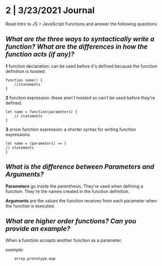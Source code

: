 # 2 | 3/23/2021 Journal

Read Intro to JS > JavaScript Functions and answer the following questions

## *What are the three ways to syntactically write a function? What are the differences in how the function acts (if any)?*
**1** function declaration: can be used before it's defined because the function definition is hoisted.

    function name() {
        //statements
    }

**2** function expression: these aren't hoisted so can't be used before they're defined.

    let name = function(parameters) {
        // statements
    }


**3** arrow function expression: a shorter syntax for writing function expressions.

    let name = (parameters) => {
    // statements
    }

## *What is the difference between Parameters and Arguments?*
**Parameters** go inside the parenthesis. They're used when defining a function. They're the names created in the function definition.

**Arguments** are the values the function receives from each parameter when the function is executed.


## *What are higher order functions? Can you provide an example?*
When a function accepts another function as a parameter.

*example:* 
        
        array.prototype.map